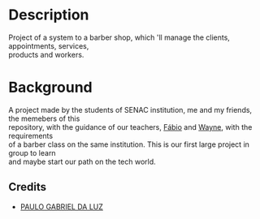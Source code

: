 # Description

Project of a system to a barber shop, which 'll manage the clients, appointments, services,  
products and workers.

# Background

A project made by the students of SENAC institution, me and my friends, the memebers of this  
repository, with the guidance of our teachers, [Fábio](https://github.com/antoniofabioqueiroz/) and [Wayne](https://www.instagram.com/waynejr_10/), with the requirements  
of a barber class on the same institution. This is our first large project in group to learn  
and maybe start our path on the tech world.

## Credits

* [PAULO GABRIEL DA LUZ](https://github.com/DRXMORENO/)
